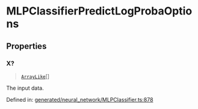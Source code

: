 # MLPClassifierPredictLogProbaOptions

## Properties

### X?

> [`ArrayLike`](../types/ArrayLike.md)[]

The input data.

Defined in:  [generated/neural\_network/MLPClassifier.ts:878](https://github.com/transitive-bullshit/scikit-learn-ts/blob/b59c1ff/packages/sklearn/src/generated/neural_network/MLPClassifier.ts#L878)
